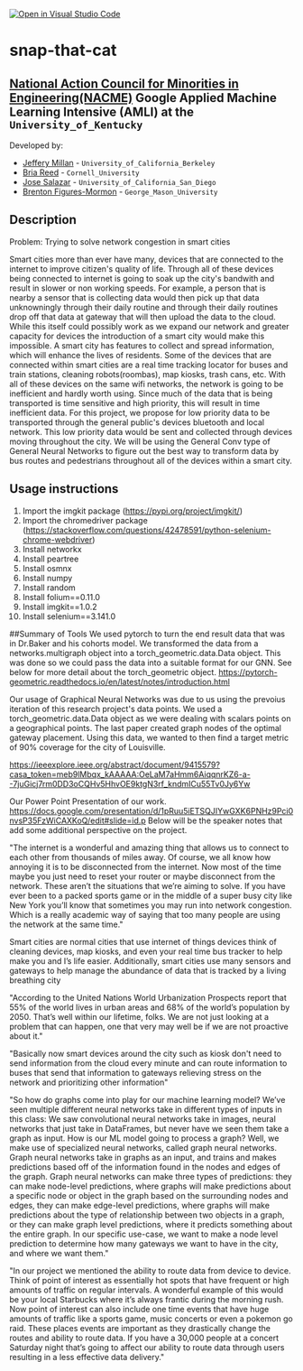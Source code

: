 [![Open in Visual Studio Code](https://classroom.github.com/assets/open-in-vscode-c66648af7eb3fe8bc4f294546bfd86ef473780cde1dea487d3c4ff354943c9ae.svg)](https://classroom.github.com/online_ide?assignment_repo_id=8127851&assignment_repo_type=AssignmentRepo)
<!--
Name of your teams' final project
-->
# snap-that-cat
## [National Action Council for Minorities in Engineering(NACME)](https://www.nacme.org) Google Applied Machine Learning Intensive (AMLI) at the `University_of_Kentucky`

<!--
List all of the members who developed the project and
link to each members respective GitHub profile
-->
Developed by:
- [Jeffery Millan](https://github.com/jmillan736) - `University_of_California_Berkeley`
- [Bria Reed](https://github.com/briareed47) - `Cornell_University`
- [Jose Salazar](https://github.com/JSalazar026) - `University_of_California_San_Diego`
- [Brenton Figures-Mormon](https://github.com/SkullNightMegaFan) - `George_Mason_University`


## Description
Problem: Trying to solve network congestion in smart cities

Smart cities more than ever have many, devices that are connected to the internet to improve citizen's quality of life. Through all of these devices being connected to internet is going to soak up the city's bandwith and result in slower or non working speeds. For example, a person that is nearby a sensor that is collecting data would then pick up that data unknowningly through their daily routine and through their daily routines drop off that data at gateway that will then upload the data to the cloud. While this itself could possibly work as we expand our network and greater capacity for devices the introduction of a smart city would make this impossible. A smart city has features to collect and spread information, which will enhance the lives of residents. Some of the devices that are connected within smart cities are a real time tracking locator for buses and train stations, cleaning robots(roombas), map kiosks, trash cans, etc. With all of these devices on the same wifi networks, the network is going to be inefficient and hardly worth using. Since much of the data that is being transported is time sensitive and high priority, this will result in time inefficient data. For this project, we propose for low priority data to be transported through the general public's devices bluetooth and local network. This low priority data would be sent and collected through devices moving throughout the city. We will be using the General Conv type of General Neural Networks to figure out the best way to transform data by bus routes and pedestrians throughout all of the devices within a smart city.

## Usage instructions
1. Import the imgkit package (https://pypi.org/project/imgkit/)
2. Import the chromedriver package (https://stackoverflow.com/questions/42478591/python-selenium-chrome-webdriver)
3. Install networkx
4. Install peartree
5. Install osmnx
6. Install numpy
7. Install random
8. Install folium==0.11.0
9. Install imgkit==1.0.2
10. Install selenium==3.141.0

##Summary of Tools
We used pytorch to turn the end result data that was in Dr.Baker and his cohorts model. We transformed the data from a networks.multigraph object into a torch_geometric.data.Data object. This was done so we could pass the data into a suitable format for our GNN. See below for more detail about the torch_geometric object.
https://pytorch-geometric.readthedocs.io/en/latest/notes/introduction.html

Our usage of Graphical Neural Networks was due to us using the prevoius iteration of this research project's data points. We used a torch_geometric.data.Data object as we were dealing with scalars points on a geographical points. The last paper created graph nodes of the optimal gateway placement. Using this data, we wanted to then find a target metric of 90% coverage for the city of Louisville.


https://ieeexplore.ieee.org/abstract/document/9415579?casa_token=meb9lMbqx_kAAAAA:OeLaM7aHmm6AiqqnrKZ6-a--7juGicj7rm0DD3oCQHv5HhvOE9ktgN3rf_kndmICu55Tv0Jy6Yw

Our Power Point Presentation of our work. 
https://docs.google.com/presentation/d/1pRuu5iETSQJIYwGXK6PNHz9Pci0nvsP35FzWiCAXKoQ/edit#slide=id.p
Below will be the speaker notes that add some additional perspective on the project. 

"The internet is a wonderful and amazing thing that allows us to connect to each other from thousands of miles away. Of course, we all know how annoying it is to be disconnected from the internet. Now most of the time maybe you just need to reset your router or maybe disconnect from the network. 
These aren’t the situations that we’re aiming to solve. If you have ever been to a packed sports game or in the middle of a super busy city like New York you’ll know that sometimes you may run into network congestion. Which is a really academic way of saying that too many people are using the network at the same time." 

Smart cities are normal cities that use internet of things devices think of cleaning devices, map kiosks, and even your real time bus tracker to help make you and I’s life easier. Additionally, smart cities use many sensors and gateways to help manage the abundance of data that is tracked by a living breathing city

"According to the United Nations World Urbanization Prospects report that 55% of the world lives in urban areas and 68% of the world’s population by 2050. That’s well within our lifetime, folks. We are not just looking at a problem that can happen, one that very may well be if we are not proactive about it."

"Basically now smart devices around the city such as kiosk don't need to send information from the cloud every minute and can route information to buses that send that information to gateways relieving stress on the network and prioritizing other information"

"So how do graphs come into play for our machine learning model? We’ve seen multiple different neural networks take in different types of inputs in this class: We saw convolutional neural networks take in images, neural networks that just take in DataFrames, but never have we seen them take a graph as input. How is our ML model going to process a graph? Well, we make use of specialized neural networks, called graph neural networks. Graph neural networks take in graphs as an input, and trains and makes predictions based off of the information found in the nodes and edges of the graph. Graph neural networks can make three types of predictions: they can make node-level predictions, where graphs will make predictions about a specific node or object in the graph based on the surrounding nodes and edges, they can make edge-level predictions, where graphs will make predictions about the type of relationship between two objects in a graph, or they can make graph level predictions, where it predicts something about the entire graph. In our specific use-case, we want to make a node level prediction to determine how many gateways we want to have in the city, and where we want them."

"In our project we mentioned the ability to route data from device to device. Think of point of interest as essentially hot spots that have frequent or high amounts of traffic on regular intervals. A wonderful example of this would be your local Starbucks where it’s always frantic during the morning rush. Now point of interest can also include one time events that have huge amounts of traffic like a sports game, music concerts or even a pokemon go raid. These places events are important as they drastically change the routes and ability to route data. If you have a 30,000 people at a concert Saturday night that’s going to affect our ability to route data through users resulting in a less effective data delivery."

